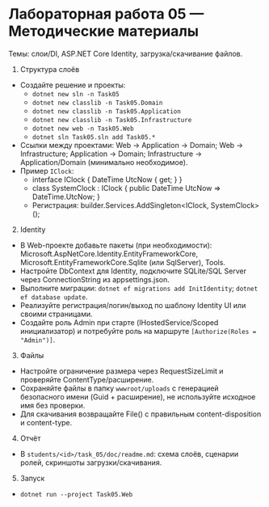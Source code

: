 # Лабораторная работа 05 — Методические материалы

Темы: слои/DI, ASP.NET Core Identity, загрузка/скачивание файлов.

1. Структура слоёв
- Создайте решение и проекты:
	- `dotnet new sln -n Task05`
	- `dotnet new classlib -n Task05.Domain`
	- `dotnet new classlib -n Task05.Application`
	- `dotnet new classlib -n Task05.Infrastructure`
	- `dotnet new web -n Task05.Web`
	- `dotnet sln Task05.sln add Task05.*`
- Ссылки между проектами: Web -> Application -> Domain; Web -> Infrastructure; Application -> Domain; Infrastructure -> Application/Domain (минимально необходимое).
- Пример `IClock`:
	- interface IClock { DateTime UtcNow { get; } }
	- class SystemClock : IClock { public DateTime UtcNow => DateTime.UtcNow; }
	- Регистрация: builder.Services.AddSingleton<IClock, SystemClock>();

2. Identity
- В Web-проекте добавьте пакеты (при необходимости): Microsoft.AspNetCore.Identity.EntityFrameworkCore, Microsoft.EntityFrameworkCore.Sqlite (или SqlServer), Tools.
- Настройте DbContext для Identity, подключите SQLite/SQL Server через ConnectionString из appsettings.json.
- Выполните миграции: `dotnet ef migrations add InitIdentity`; `dotnet ef database update`.
- Реализуйте регистрация/логин/выход по шаблону Identity UI или своими страницами.
- Создайте роль Admin при старте (IHostedService/Scoped инициализатор) и потребуйте роль на маршруте `[Authorize(Roles = "Admin")]`.

3. Файлы
- Настройте ограничение размера через RequestSizeLimit и проверяйте ContentType/расширение.
- Сохраняйте файлы в папку `wwwroot/uploads` с генерацией безопасного имени (Guid + расширение), не используйте исходное имя без проверки.
- Для скачивания возвращайте File() с правильным content-disposition и content-type.

4. Отчёт
- В `students/<id>/task_05/doc/readme.md`: схема слоёв, сценарии ролей, скриншоты загрузки/скачивания.

5. Запуск
- `dotnet run --project Task05.Web`
